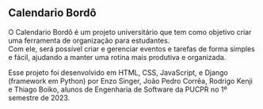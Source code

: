 ## Calendario Bordô

O Calendario Bordô é um projeto universitário que tem como objetivo criar uma ferramenta de organização para estudantes.  
Com ele, será possível criar e gerenciar eventos e tarefas de forma simples e fácil, ajudando a manter uma rotina mais produtiva e organizada.

Esse projeto foi desenvolvido em HTML, CSS, JavaScript, e Django (framework em Python) por Enzo Singer, João Pedro Corrêa, Rodrigo Kenji e Thiago Boiko, alunos de Engenharia de Software da PUCPR no 1º semestre de 2023.
